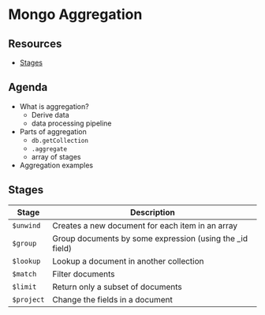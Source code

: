 # Mongo Aggregation

## Resources

* [Stages](https://docs.mongodb.com/manual/reference/operator/aggregation-pipeline/)

## Agenda

* What is aggregation?
  * Derive data
  * data processing pipeline
* Parts of aggregation
  * `db.getCollection`
  * `.aggregate`
  * array of stages
* Aggregation examples

## Stages

Stage | Description
----- | -----------
`$unwind` | Creates a new document for each item in an array
`$group` | Group documents by some expression (using the _id field)
`$lookup` | Lookup a document in another collection
`$match` | Filter documents
`$limit` | Return only a subset of documents
`$project` | Change the fields in a document
